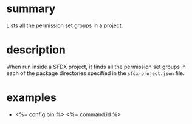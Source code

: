 # summary

Lists all the permission set groups in a project.

# description

When run inside a SFDX project, it finds all the permission set groups in each of the package directories specified in the `sfdx-project.json` file.

# examples

-   <%= config.bin %> <%= command.id %>

